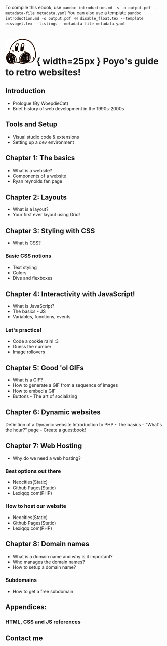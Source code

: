 To compile this ebook, use `pandoc introduction.md -s -o output.pdf --metadata-file metadata.yaml`
You can also use a template `pandoc introduction.md -o output.pdf -H disable_float.tex --template eisvogel.tex --listings --metadata-file metadata.yaml`

# ![](still-poyo.png "Da poyo is here"){ width=25px } Poyo's guide to retro websites!

## Introduction
- Prologue (By WoepdieCat)
- Brief history of web development in the 1990s-2000s

## Tools and Setup
  - Visual studio code & extensions
  - Setting up a dev environment

## Chapter 1: The basics
- What is a website?
- Components of a website
- Ryan reynolds fan page

## Chapter 2: Layouts
- What is a layout?
- Your first ever layout using Grid!

## Chapter 3: Styling with CSS
- What is CSS?

### Basic CSS notions
- Text styling
- Colors
- Divs and flexboxes

## Chapter 4: Interactivity with JavaScript!
  - What is JavaScript?
  - The basics - JS
  - Variables, functions, events

### Let's practice!
- Code a cookie rain! :3
- Guess the number
- Image rollovers

## Chapter 5: Good 'ol GIFs
  - What is a GIF?
  - How to generate a GIF from a sequence of images
  - How to embed a GIF
  - Buttons - The art of socializing

## Chapter 6: Dynamic websites
  Definition of a Dynamic website
  Introduction to PHP
    - The basics
    - "What's the hour?" page
    - Create a guestbook!

## Chapter 7: Web Hosting
- Why do we need a web hosting?

### Best options out there
- Neocities(Static)
- Github Pages(Static)
- Lexiqqq.com(PHP)

### How to host our website
- Neocities(Static)
- Github Pages(Static)
- Lexiqqq.com(PHP)

##  Chapter 8: Domain names
- What is a domain name and why is it  important?
- Who manages the domain names?
- How to setup a domain name?

### Subdomains
- How to get a free subdomain
## Appendices:

### HTML, CSS and JS references
## Contact me